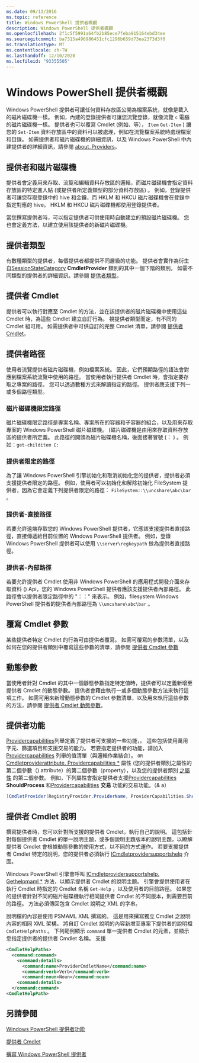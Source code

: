 ```yaml
---
ms.date: 09/13/2016
ms.topic: reference
title: Windows PowerShell 提供者概觀
description: Windows PowerShell 提供者概觀
ms.openlocfilehash: 2f1c5f5991a64fb2b85ece7feba915164ebd34ee
ms.sourcegitcommit: ba7315a496986451cfc1296b659d73ea2373d3f0
ms.translationtype: MT
ms.contentlocale: zh-TW
ms.lasthandoff: 12/10/2020
ms.locfileid: "93355505"
---
```

# <a name="windows-powershell-provider-overview"></a>Windows PowerShell 提供者概觀

Windows PowerShell 提供者可讓任何資料存放區公開為檔案系統，就像是載入的磁片磁碟機一樣。 例如，內建的登錄提供者可讓您流覽登錄，就像流覽 `c` 電腦的磁片磁碟機一樣。 提供者也可以覆寫 Cmdlet (例如、等）， `Item` `Get-Item` ) 讓您的 `Set-Item` 資料存放區中的資料可以被處理，例如在流覽檔案系統時處理檔案和目錄。 如需提供者和磁片磁碟機的詳細資訊，以及 Windows PowerShell 中內建提供者的詳細資訊，請參閱 [about_Providers](/powershell/module/microsoft.powershell.core/about/about_providers)。

## <a name="providers-and-drives"></a>提供者和磁片磁碟機

提供者會定義用來存取、流覽和編輯資料存放區的邏輯，而磁片磁碟機會指定資料存放區的特定進入點 (或提供者所定義類型的部分資料存放區) 。 例如，登錄提供者可讓您存取登錄中的 hive 和金鑰，而 HKLM 和 HKCU 磁片磁碟機會在登錄中指定對應的 hive。 HKLM 和 HKCU 磁片磁碟機都使用登錄提供者。

當您撰寫提供者時，可以指定提供者可供使用時自動建立的預設磁片磁碟機。 您也會定義方法，以建立使用該提供者的新磁片磁碟機。

## <a name="type-of-providers"></a>提供者類型

有數種類型的提供者，每個提供者都提供不同層級的功能。 提供者會實作為衍生自[SessionStateCategory](/dotnet/api/system.management.automation.sessionstatecategory) 
 **CmdletProvider** 類別的其中一個下階的類別。 如需不同類型的提供者的詳細資訊，請參閱 [提供者類型](./provider-types.md)。

## <a name="provider-cmdlets"></a>提供者 Cmdlet

提供者可以執行對應至 Cmdlet 的方法，並在該提供者的磁片磁碟機中使用這些 Cmdlet 時，為這些 Cmdlet 建立自訂行為。 視提供者類型而定，有不同的 Cmdlet 組可用。 如需提供者中可供自訂的完整 Cmdlet 清單，請參閱 [提供者 Cmdlet](./provider-cmdlets.md)。

## <a name="provider-paths"></a>提供者路徑

使用者流覽提供者磁片磁碟機，例如檔案系統。 因此，它們預期路徑的語法會對應到檔案系統流覽中使用的路徑。 當使用者執行提供者 Cmdlet 時，會指定要存取之專案的路徑。 您可以透過數種方式來解讀指定的路徑。 提供者應支援下列一或多個路徑類型。

### <a name="drive-qualified-paths"></a>磁片磁碟機限定路徑

磁片磁碟機限定路徑是專案名稱、專案所在的容器和子容器的組合，以及用來存取專案的 Windows PowerShell 磁片磁碟機。  (磁片磁碟機是由用來存取資料存放區的提供者所定義。 此路徑的開頭為磁片磁碟機名稱，後面接著冒號 (： ) 。 例如：`get-childitem C:`

### <a name="provider-qualified-paths"></a>提供者限定的路徑

為了讓 Windows PowerShell 引擎初始化和取消初始化您的提供者，提供者必須支援提供者限定的路徑。 例如，使用者可以初始化和解除初始化 FileSystem 提供者，因為它會定義下列提供者限定的路徑： `FileSystem::\\uncshare\abc\bar` 。

### <a name="provider-direct-paths"></a>提供者-直接路徑

若要允許遠端存取您的 Windows PowerShell 提供者，它應該支援提供者直接路徑，直接傳遞給目前位置的 Windows PowerShell 提供者。 例如，登錄 Windows PowerShell 提供者可以使用 `\\server\regkeypath` 做為提供者直接路徑。

### <a name="provider-internal-paths"></a>提供者-內部路徑

若要允許提供者 Cmdlet 使用非 Windows PowerShell 的應用程式開發介面來存取資料 () Api，您的 Windows PowerShell 提供者應該支援提供者內部路徑。 此路徑會以提供者限定路徑中的 "：：" 來表示。 例如，filesystem Windows PowerShell 提供者的提供者內部路徑為 `\\uncshare\abc\bar` 。

## <a name="overriding-cmdlet-parameters"></a>覆寫 Cmdlet 參數

某些提供者特定 Cmdlet 的行為可由提供者覆寫。 如需可覆寫的參數清單，以及如何在您的提供者類別中覆寫這些參數的清單，請參閱 [提供者 Cmdlet 參數](./provider-cmdlet-parameters.md)

## <a name="dynamic-parameters"></a>動態參數

當使用者針對 Cmdlet 的其中一個靜態參數指定特定值時，提供者可以定義新增至提供者 Cmdlet 的動態參數。 提供者會藉由執行一或多個動態參數方法來執行這項工作。 如需可用來新增動態參數的 Cmdlet 參數清單，以及用來執行這些參數的方法，請參閱 [提供者 Cmdlet 動態參數](./provider-cmdlet-dynamic-parameters.md)。

## <a name="provider-capabilities"></a>提供者功能

[Providercapabilities](/dotnet/api/System.Management.Automation.Provider.ProviderCapabilities)列舉定義了提供者可支援的一些功能，。 這些包括使用萬用字元、篩選項目和支援交易的能力。 若要指定提供者的功能，請加入 [Providercapabilities](/dotnet/api/System.Management.Automation.Provider.ProviderCapabilities) 列舉的值清單（與邏輯作業結合）。 `OR` [Cmdletproviderattribute. Providercapabilities *](/dotnet/api/System.Management.Automation.Provider.CmdletProviderAttribute.ProviderCapabilities) 屬性 (您的提供者類別之屬性的第二個參數（) attribute）的第二個參數（property），以及您的提供者類別 [之屬性](/dotnet/api/System.Management.Automation.Provider.CmdletProviderAttribute) 的第二個參數。 例如，下列屬性會指定提供者支援[Providercapabilities](/dotnet/api/System.Management.Automation.Provider.ProviderCapabilities) 
 **ShouldProcess** 和[Providercapabilities](/dotnet/api/System.Management.Automation.Provider.ProviderCapabilities) 
 **交易** 功能的交易功能。（& a）

```csharp
[CmdletProvider(RegistryProvider.ProviderName, ProviderCapabilities.ShouldProcess | ProviderCapabilities.Transactions)]

```

## <a name="provider-cmdlet-help"></a>提供者 Cmdlet 說明

撰寫提供者時，您可以針對所支援的提供者 Cmdlet，執行自己的說明。
這包括針對每個提供者 Cmdlet 的單一說明主題，或多個說明主題版本的說明主題，以瞭解提供者 Cmdlet 會根據動態參數的使用方式，以不同的方式運作。 若要支援提供者 Cmdlet 特定的說明，您的提供者必須執行 [ICmdletprovidersupportshelp](/dotnet/api/System.Management.Automation.Provider.ICmdletProviderSupportsHelp) 介面。

Windows PowerShell 引擎會呼叫 [ICmdletprovidersupportshelp. Gethelpmaml *](/dotnet/api/System.Management.Automation.Provider.ICmdletProviderSupportsHelp.GetHelpMaml) 方法，以顯示提供者 Cmdlet 的說明主題。 引擎會提供使用者在執行 Cmdlet 時指定的 Cmdlet 名稱 `Get-Help` ，以及使用者的目前路徑。
如果您的提供者針對不同的磁片磁碟機執行相同提供者 Cmdlet 的不同版本，則需要目前的路徑。 方法必須傳回包含 Cmdlet 說明之 XML 的字串。

說明檔的內容是使用 PSMAML XML 撰寫的。 這是用來撰寫獨立 Cmdlet 之說明內容的相同 XML 架構。 將自訂 Cmdlet 說明的內容新增至專案下提供者的說明檔 `CmdletHelpPaths` 。 下列範例顯示 `command` 單一提供者 Cmdlet 的元素，並顯示您指定提供者的提供者 Cmdlet 名稱。 支援

```xml
<CmdletHelpPaths>
  <command:command>
    <command:details>
      <command:name>ProviderCmdletName</command:name>
      <command:verb>Verb</command:verb>
      <command:noun>Noun</command:noun>
    <command:details>
  </command:command>
<CmdletHelpPath>
```

## <a name="see-also"></a>另請參閱

[Windows PowerShell 提供者功能](./provider-types.md)

[提供者 Cmdlet](./provider-cmdlets.md)

[撰寫 Windows PowerShell 提供者](./writing-a-windows-powershell-provider.md)
